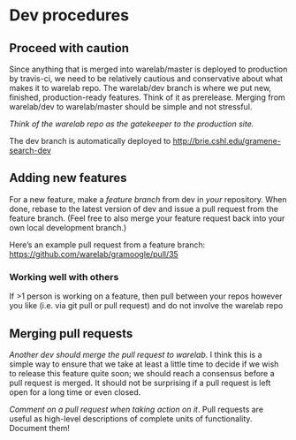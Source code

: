 # Dev procedures

## Proceed with caution
Since anything that is merged into warelab/master is deployed to production by travis-ci, we need to be relatively cautious and conservative about what makes it to warelab repo. The warelab/dev branch is where we put new, finished, production-ready features. Think of it as prerelease. Merging from warelab/dev to warelab/master should be simple and not stressful.

*Think of the warelab repo as the gatekeeper to the production site.*

The dev branch is automatically deployed to http://brie.cshl.edu/gramene-search-dev

## Adding new features
For a new feature, make a *feature branch* from dev in *your* repository. When done, rebase to the latest version of dev and issue a pull request from the feature branch. (Feel free to also merge your feature request back into your own local development branch.)

Here’s an example pull request from a feature branch: https://github.com/warelab/gramoogle/pull/35

### Working well with others
If >1 person is working on a feature, then pull between your repos however you like (i.e. via git pull or pull request) and do not involve the warelab repo

## Merging pull requests
*Another dev should merge the pull request to warelab*. I think this is a simple way to ensure that we take at least a little time to decide if we wish to release this feature quite soon; we should reach a consensus before a pull request is merged. It should not be surprising if a pull request is left open for a long time or even closed. 

*Comment on a pull request when taking action on it*. Pull requests are useful as high-level descriptions of complete units of functionality. Document them!

